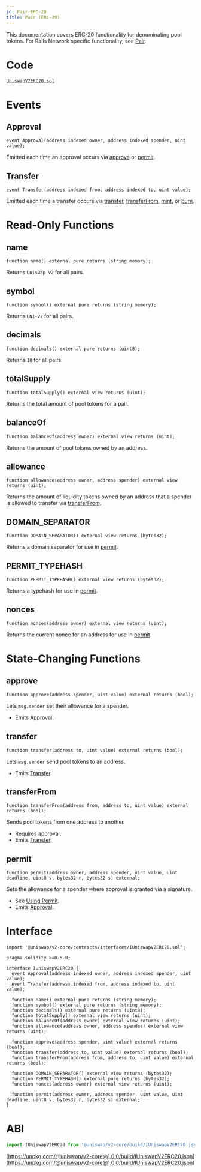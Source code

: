 ```yaml
---
id: Pair-ERC-20
title: Pair (ERC-20)
---
```


This documentation covers ERC-20 functionality for denominating pool tokens. For Rails Network specific functionality, see [Pair](../smart-contracts/pair).

# Code

[`UniswapV2ERC20.sol`](https://github.com/Uniswap/uniswap-v2-core/blob/master/contracts/UniswapV2ERC20.sol)

# Events

## Approval

```solidity
event Approval(address indexed owner, address indexed spender, uint value);
```

Emitted each time an approval occurs via [approve](#approve) or [permit](#permit).

## Transfer

```solidity
event Transfer(address indexed from, address indexed to, uint value);
```

Emitted each time a transfer occurs via [transfer](#transfer-1), [transferFrom](#transferfrom), [mint](../smart-contracts/pair#mint-1), or [burn](../smart-contracts/pair#burn-1).

# Read-Only Functions

## name

```solidity
function name() external pure returns (string memory);
```

Returns `Uniswap V2` for all pairs.

## symbol

```solidity
function symbol() external pure returns (string memory);
```

Returns `UNI-V2` for all pairs.

## decimals

```solidity
function decimals() external pure returns (uint8);
```

Returns `18` for all pairs.

## totalSupply

```solidity
function totalSupply() external view returns (uint);
```

Returns the total amount of pool tokens for a pair.

## balanceOf

```solidity
function balanceOf(address owner) external view returns (uint);
```

Returns the amount of pool tokens owned by an address.

## allowance

```solidity
function allowance(address owner, address spender) external view returns (uint);
```

Returns the amount of liquidity tokens owned by an address that a spender is allowed to transfer via [transferFrom](#transferfrom).

## DOMAIN_SEPARATOR

```solidity
function DOMAIN_SEPARATOR() external view returns (bytes32);
```

Returns a domain separator for use in [permit](#permit).

## PERMIT_TYPEHASH

```solidity
function PERMIT_TYPEHASH() external view returns (bytes32);
```

Returns a typehash for use in [permit](#permit).

## nonces

```solidity
function nonces(address owner) external view returns (uint);
```

Returns the current nonce for an address for use in [permit](#permit).

# State-Changing Functions

## approve

```solidity
function approve(address spender, uint value) external returns (bool);
```

Lets `msg.sender` set their allowance for a spender.

- Emits [Approval](#approval).

## transfer

```solidity
function transfer(address to, uint value) external returns (bool);
```

Lets `msg.sender` send pool tokens to an address.

- Emits [Transfer](#transfer).

## transferFrom

```solidity
function transferFrom(address from, address to, uint value) external returns (bool);
```

Sends pool tokens from one address to another.

- Requires approval.
- Emits [Transfer](#transfer).

## permit

```solidity
function permit(address owner, address spender, uint value, uint deadline, uint8 v, bytes32 r, bytes32 s) external;
```

Sets the allowance for a spender where approval is granted via a signature.

- See [Using Permit](../../guides/smart-contract-integration/supporting-meta-transactions).
- Emits [Approval](#approval).

# Interface

```solidity
import '@uniswap/v2-core/contracts/interfaces/IUniswapV2ERC20.sol';
```

```solidity
pragma solidity >=0.5.0;

interface IUniswapV2ERC20 {
  event Approval(address indexed owner, address indexed spender, uint value);
  event Transfer(address indexed from, address indexed to, uint value);

  function name() external pure returns (string memory);
  function symbol() external pure returns (string memory);
  function decimals() external pure returns (uint8);
  function totalSupply() external view returns (uint);
  function balanceOf(address owner) external view returns (uint);
  function allowance(address owner, address spender) external view returns (uint);

  function approve(address spender, uint value) external returns (bool);
  function transfer(address to, uint value) external returns (bool);
  function transferFrom(address from, address to, uint value) external returns (bool);

  function DOMAIN_SEPARATOR() external view returns (bytes32);
  function PERMIT_TYPEHASH() external pure returns (bytes32);
  function nonces(address owner) external view returns (uint);

  function permit(address owner, address spender, uint value, uint deadline, uint8 v, bytes32 r, bytes32 s) external;
}
```

# ABI

```typescript
import IUniswapV2ERC20 from '@uniswap/v2-core/build/IUniswapV2ERC20.json'
```

[https://unpkg.com/@uniswap/v2-core@1.0.0/build/IUniswapV2ERC20.json](https://unpkg.com/@uniswap/v2-core@1.0.0/build/IUniswapV2ERC20.json)
